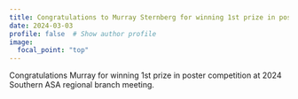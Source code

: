 ```yaml
---
title: Congratulations to Murray Sternberg for winning 1st prize in poster competition at Southern ASA regional branch meeting
date: 2024-03-03
profile: false  # Show author profile
image:
  focal_point: "top"
---
```

Congratulations Murray for winning 1st prize in poster competition at 2024 Southern ASA regional branch meeting.
